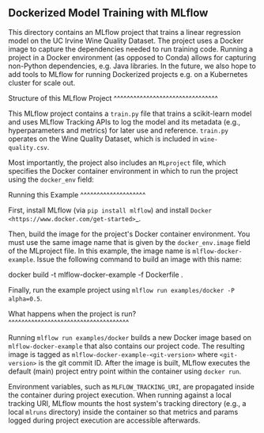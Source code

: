 Dockerized Model Training with MLflow
-------------------------------------
This directory contains an MLflow project that trains a linear regression model on the UC Irvine
Wine Quality Dataset. The project uses a Docker image to capture the dependencies needed to run
training code. Running a project in a Docker environment (as opposed to Conda) allows for capturing
non-Python dependencies, e.g. Java libraries. In the future, we also hope to add tools to MLflow
for running Dockerized projects e.g. on a Kubernetes cluster for scale out.

Structure of this MLflow Project
^^^^^^^^^^^^^^^^^^^^^^^^^^^^^^^^

This MLflow project contains a ``train.py`` file that trains a scikit-learn model and uses
MLflow Tracking APIs to log the model and its metadata (e.g., hyperparameters and metrics)
for later use and reference. ``train.py`` operates on the Wine Quality Dataset, which is included
in ``wine-quality.csv``.

Most importantly, the project also includes an ``MLproject`` file, which specifies the Docker 
container environment in which to run the project using the ``docker_env`` field:

Running this Example
^^^^^^^^^^^^^^^^^^^^

First, install MLflow (via ``pip install mlflow``) and install 
`Docker <https://www.docker.com/get-started>`_.

Then, build the image for the project's Docker container environment. You must use the same image
name that is given by the ``docker_env.image`` field of the MLproject file. In this example, the
image name is ``mlflow-docker-example``. Issue the following command to build an image with this
name:

  docker build -t mlflow-docker-example -f Dockerfile .


Finally, run the example project using ``mlflow run examples/docker -P alpha=0.5``.

What happens when the project is run?
^^^^^^^^^^^^^^^^^^^^^^^^^^^^^^^^^^^^^

Running ``mlflow run examples/docker`` builds a new Docker image based on ``mlflow-docker-example``
that also contains our project code. The resulting image is tagged as 
``mlflow-docker-example-<git-version>`` where ``<git-version>`` is the git commit ID. After the image is
built, MLflow executes the default (main) project entry point within the container using ``docker run``.

Environment variables, such as ``MLFLOW_TRACKING_URI``, are propagated inside the container during 
project execution. When running against a local tracking URI, MLflow mounts the host system's 
tracking directory (e.g., a local ``mlruns`` directory) inside the container so that metrics and 
params logged during project execution are accessible afterwards.
